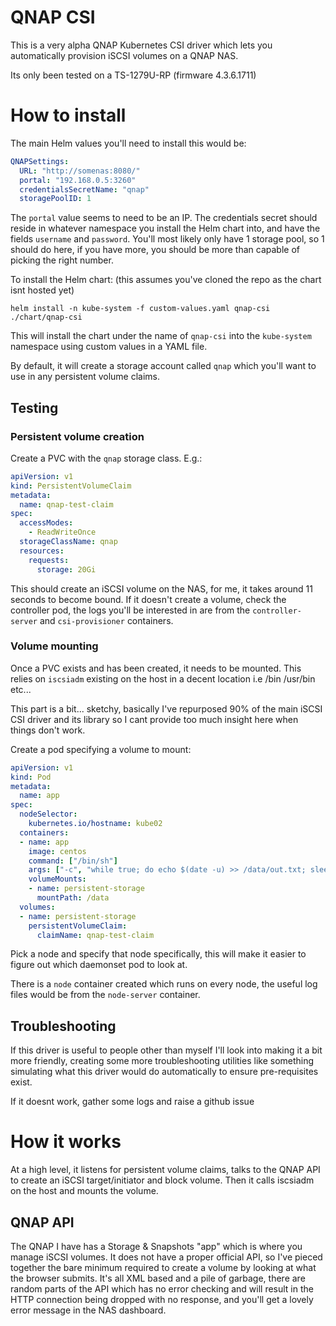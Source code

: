 # QNAP CSI

This is a very alpha QNAP Kubernetes CSI driver which lets you automatically provision iSCSI volumes on a QNAP NAS.

Its only been tested on a TS-1279U-RP (firmware 4.3.6.1711)

# How to install

The main Helm values you'll need to install this would be:
```yaml
QNAPSettings:
  URL: "http://somenas:8080/"
  portal: "192.168.0.5:3260"
  credentialsSecretName: "qnap"
  storagePoolID: 1
```
The `portal` value seems to need to be an IP. The credentials secret should reside in whatever namespace you install the 
Helm chart into, and have the fields `username` and `password`. You'll most likely only have 1 storage pool, so 1 should
do here, if you have more, you should be more than capable of picking the right number.

To install the Helm chart: (this assumes you've cloned the repo as the chart isnt hosted yet)
```shell
helm install -n kube-system -f custom-values.yaml qnap-csi ./chart/qnap-csi
```
This will install the chart under the name of `qnap-csi` into the `kube-system` namespace using custom values in a YAML file.

By default, it will create a storage account called `qnap` which you'll want to use in any persistent volume claims.

## Testing

### Persistent volume creation

Create a PVC with the `qnap` storage class.
E.g.:
```yaml
apiVersion: v1
kind: PersistentVolumeClaim
metadata:
  name: qnap-test-claim
spec:
  accessModes:
    - ReadWriteOnce
  storageClassName: qnap
  resources:
    requests:
      storage: 20Gi
```

This should create an iSCSI volume on the NAS, for me, it takes around 11 seconds to become bound. If it doesn't create
a volume, check the controller pod, the logs you'll be interested in are from the `controller-server` and `csi-provisioner`
containers.

### Volume mounting

Once a PVC exists and has been created, it needs to be mounted. This relies on `iscsiadm` existing on the host in a decent
location i.e /bin /usr/bin etc...

This part is a bit... sketchy, basically I've repurposed 90% of the main iSCSI CSI driver and its library so I cant provide
too much insight here when things don't work.

Create a pod specifying a volume to mount:
```yaml
apiVersion: v1
kind: Pod
metadata:
  name: app
spec:
  nodeSelector:
    kubernetes.io/hostname: kube02
  containers:
  - name: app
    image: centos
    command: ["/bin/sh"]
    args: ["-c", "while true; do echo $(date -u) >> /data/out.txt; sleep 5; done"]
    volumeMounts:
    - name: persistent-storage
      mountPath: /data
  volumes:
  - name: persistent-storage
    persistentVolumeClaim:
      claimName: qnap-test-claim
```
Pick a node and specify that node specifically, this will make it easier to figure out which daemonset pod to look at.

There is a `node` container created which runs on every node, the useful log files would be from the `node-server` container.

## Troubleshooting

If this driver is useful to people other than myself I'll look into making it a bit more friendly, creating some more
troubleshooting utilities like something simulating what this driver would do automatically to ensure pre-requisites exist.

If it doesnt work, gather some logs and raise a github issue 


# How it works

At a high level, it listens for persistent volume claims, talks to the QNAP API to create an iSCSI target/initiator and block 
volume. Then it calls iscsiadm on the host and mounts the volume.

## QNAP API

The QNAP I have has a Storage & Snapshots "app" which is where you manage iSCSI volumes. It does not have a proper official
API, so I've pieced together the bare minimum required to create a volume by looking at what the browser submits. It's all
XML based and a pile of garbage, there are random parts of the API which has no error checking and will result in the
HTTP connection being dropped with no response, and you'll get a lovely error message in the NAS dashboard.

